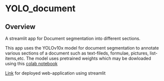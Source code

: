 # YOLO_document

## Overview
A streamlit app for Document segmentation into different sections. 

This app uses the YOLOv10x model for document segmentation to annotate various sections of a document such as text-fileds, formulae, pictures, list-items,etc.
The model uses pretrained weights which may be dowloaded using this [colab notebook](ocrmain.ipynb)

[Link](https://yolodocument-kp8j7kfnsldrfa76ctpcug.streamlit.app/) for deployed web-application using streamlit
